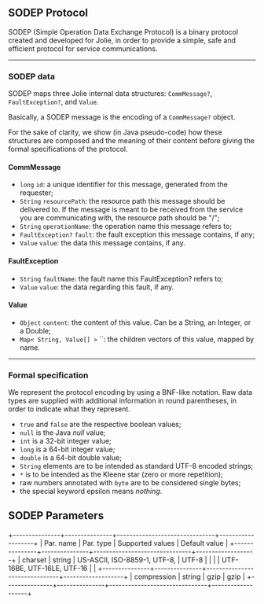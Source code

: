 ## SODEP Protocol

SODEP (Simple Operation Data Exchange Protocol) is a binary protocol created and developed for Jolie, in order to provide a simple, safe and efficient protocol for service communications.

---

### SODEP data

SODEP maps three Jolie internal data structures: `CommMessage?`, `FaultException?`, and `Value`.

Basically, a SODEP message is the encoding of a `CommMessage?` object.

For the sake of clarity, we show (in Java pseudo-code) how these structures are composed and the meaning of their content before giving the formal specifications of the protocol.

#### CommMessage

- `long` `id`: a unique identifier for this message, generated from the requester;
- `String` `resourcePath`: the resource path this message should be delivered to. If the message is meant to be received from the service you are communicating with, the resource path should be "/";
- `String` `operationName`: the operation name this message refers to;
- `FaultException?` `fault`: the fault exception this message contains, if any;
- `Value` `value`: the data this message contains, if any.

#### FaultException

- `String` `faultName`: the fault name this FaultException? refers to;
- `Value` `value`: the data regarding this fault, if any.

#### Value

- `Object` `content`: the content of this value. Can be a String, an Integer, or a Double; 
- `Map< String, Value[] >` ``: the children vectors of this value, mapped by name.

---

### Formal specification

We represent the protocol encoding by using a BNF-like notation. Raw data types are supplied with additional information in round parentheses, in order to indicate what they represent.

- `true` and `false` are the respective boolean values;
- `null` is the Java *null* value;
- `int` is a 32-bit integer value;
- `long` is a 64-bit integer value;
- `double` is a 64-bit double value;
- `String` elements are to be intended as standard UTF-8 encoded strings;
- `*` is to be intended as the Kleene star (zero or more repetition);
- raw numbers annotated with `byte` are to be considered single bytes;
- the special keyword epsilon means *nothing*.

## SODEP Parameters

+---------------+---------------+-------------------------------+-------------------+
| Par. name		| Par.	type 	| Supported values				| Default value  	|
+---------------+---------------+-------------------------------+-------------------+
| charset 		| string		| US-ASCII, ISO-8859-1, UTF-8,	| UTF-8				|
| 		 		| 				| UTF-16BE, UTF-16LE, UTF-16	| 					|
+---------------+---------------+-------------------------------+-------------------+
| compression	| string		| gzip							| gzip				|
+---------------+---------------+-------------------------------+-------------------+

